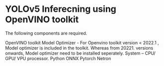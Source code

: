 # YOLOv5 Inferecning using OpenVINO toolkit
The following components are required.

OpenVINO toolkit
Model Optimizer - For Openvino toolkit version < 2022.1 , Model optimizer is included in the toolkit. Whereas from 20221. versions onwards, Model optimizer need to be installed seperately.
System – CPU/ GPU/ VPU processor.
Python
ONNX
Pytorch
Netron
